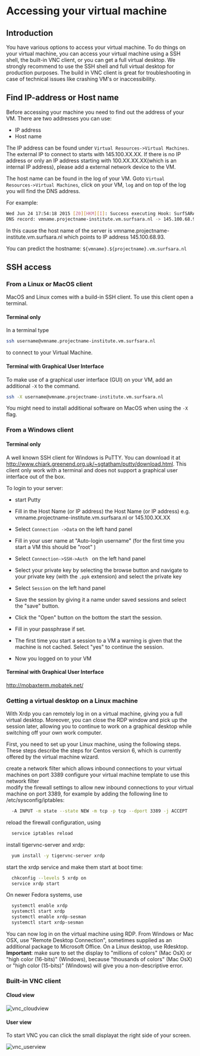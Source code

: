 # Accessing your virtual machine

## Introduction

You have various options to access your virtual machine. To do things on your virtual machine, you can access your virtual machine using a SSH shell, the built-in VNC client, or you can get a full virtual desktop.  We strongly recommend to use the SSH shell and full virtual desktop for production purposes. The build in VNC client is great for troubleshooting in case of technical issues like crashing VM's or inaccessibility.

## Find IP-address or Host name

Before accessing your machine you need to find out the address of your VM. There are two addresses you can use:
* IP address
* Host name

The IP address can be found under `Virtual Resources->Virtual Machines`. The external IP to connect to starts with 145.100.XX.XX. If there is no IP address or only an IP address starting with 100.XX.XX.XX(which is an internal IP address), please add a external network device to the VM.

The host name can be found in the log of your VM. Goto `Virtual Resources->Virtual Machines`, click on your VM, `log` and on top of the log you will find the DNS address. 

For example:
  
```sh
Wed Jun 24 17:54:18 2015 [Z0][HKM][I]: Success executing Hook: SurfSARA_Dns: Added
DNS record: vmname.projectname-institute.vm.surfsara.nl -> 145.100.68.93. 
```

In this cause the host name of the server is vmname.projectname-institute.vm.surfsara.nl which points to IP address 145.100.68.93.

You can predict the hostname: `${vmname}.${projectname}.vm.surfsara.nl`
## SSH access


### From a Linux or MacOS client

MacOS and Linux comes with a build-in SSH client. To use this client open a terminal.

#### Terminal only
In a terminal type

```sh
ssh username@vmname.projectname-institute.vm.surfsara.nl
```

to connect to your Virtual Machine.

#### Terminal with Graphical User Interface

To make use of a graphical user interface (GUI) on your VM, add an additional `-X` to the command.  

```sh
ssh -X username@vmname.projectname-institute.vm.surfsara.nl
```
You might need to install additional software on MacOS when using the `-X` flag.



### From a Windows client

#### Terminal only
A well known SSH client for Windows is PuTTY. You can download it at
http://www.chiark.greenend.org.uk/~sgtatham/putty/download.html. This client only work with a terminal and does not support a graphical user interface out of the box.

To login to your server:
- start Putty
-  Fill in the Host Name (or IP address) the Host Name (or IP address) e.g. vmname.projectname-institute.vm.surfsara.nl or 145.100.XX.XX

- Select `Connection ->Data` on the left hand panel
- Fill in your user name at "Auto-login username" (for the first time you start a VM this should be "root" )
- Select `Connection->SSH->Auth ` on the left hand panel
- Select your private key by selecting the browse button and navigate to your private key (with the `.ppk` extension) and select the private key
- Select `Session` on the left hand panel
- Save the session by giving it a name under saved sessions and select the "save" button.
- Click the "Open" button on the bottom the start the session.
- Fill in your passphrase if set.
- The first time you start a session to a VM a warning is given that the machine is not cached. Select "yes" to continue the session.
- Now you logged on to your VM 



#### Terminal with Graphical User Interface
http://mobaxterm.mobatek.net/


### Getting a virtual desktop on a Linux machine

With Xrdp you can remotely log in on a virtual machine, giving you a full virtual desktop. Moreover, you can close the RDP window and pick up the session later, allowing you to continue to work on a graphical desktop while switching off your own work computer.

First, you need to set up your Linux machine, using the following steps. These steps describe the steps for Centos version 6, which is currently offered by the virtual machine wizard.

create a network filter which allows inbound connections to your virtual machines on port 3389 
configure your virtual machine template to use this network filter  
modify the firewall settings to allow new inbound connections to your virtual machine on port 3389, for example by adding the following line to /etc/sysconfig/iptables:
``` bash
  -A INPUT -m state --state NEW -m tcp -p tcp --dport 3389 -j ACCEPT
```
 reload the firewall configuration, using
``` bash
  service iptables reload
```
 install tigervnc-server and xrdp:
``` bash
  yum install -y tigervnc-server xrdp
```
 start the xrdp service and make them start at boot time:
``` bash
  chkconfig --levels 5 xrdp on
  service xrdp start
```
On newer Fedora systems, use
``` bash
  systemctl enable xrdp
  systemctl start xrdp
  systemctl enable xrdp-sesman
  systemctl start xrdp-sesman
```
 You can now log in on the virtual machine using RDP. From Windows or Mac OSX, use "Remote Desktop Connection", sometimes supplied as an additional package to Microsoft Office. On a Linux desktop, use Rdesktop. **Important**: make sure to set the display to "millions of colors" (Mac OsX) or "high color (16-bits)" (Windows), because "thousands of colors" (Mac OsX) or "high color (15-bits)" (Windows) will give you a non-descriptive error.
 


### Built-in VNC client
#### Cloud view
![vnc_cloudview](https://git.osd.surfsara.nl/cloud-adm/OpenNebula-4.12-deployment/uploads/df27f2603fbaf79aa6f83abffe87b167/vnc_cloudview.png)





#### User view
To start VNC you can click the small displayat the right side of your screen.


![vnc_userview](https://doc.hpccloud.surfsara.nl/oortdoc/docs/raw/master/images/vnc_userview.png)

